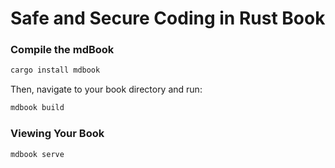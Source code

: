 # Safe and Secure Coding in Rust Book

### Compile the mdBook
```sh
cargo install mdbook
```
Then, navigate to your book directory and run:
```sh
mdbook build
```

### Viewing Your Book
```sh
mdbook serve
```

